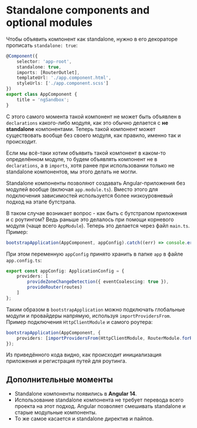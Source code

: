 # Standalone components and optional modules

Чтобы объявить компонент как standalone, нужно в его декораторе прописать `standalone: true`:

``` typescript
@Component({
    selector: 'app-root',
    standalone: true,
    imports: [RouterOutlet],
    templateUrl: './app.component.html',
    styleUrls: ['./app.component.scss']
})
export class AppComponent {
    title = 'ngSandbox';
}
```

С этого самого момента такой компонент не может быть объявлен в `declarations` какого-либо модуля, как это обычно
делается с **не standalone** компонентами. Теперь такой компонент может существовать вообще без своего модуля, как
правило, именно так и происходит.

Если мы всё-таки хотим объявить такой компонент в каком-то определённом модуле, то будем объявлять компонент не в
`declarations`, а в `imports`, хотя ранее при использовании только не standalone компонентов, мы этого делать не могли.

Standalone компоненты позволяют создавать Angular-приложения без модулей вообще (включая `app.module.ts`). Вместо этого
для подключения зависимостей используется более низкоуровневый подход на этапе бутстрапа.

В таком случае возникает вопрос - как быть с бутстрапом приложения и с роутингом? Ведь раньше это делалось при помощи
корневого модуля (чаще всего `AppModule`). Теперь это делается через файл `main.ts`. Пример:

``` typescript
bootstrapApplication(AppComponent, appConfig).catch((err) => console.error(err));
```

При этом переменную `appConfig` принято хранить в папке `app` в файле `app.config.ts`:

``` typescript
export const appConfig: ApplicationConfig = {
    providers: [
        provideZoneChangeDetection({ eventCoalescing: true }),
        provideRouter(routes)
    ]
};
```

Таким образом в `bootstrapApplication` можно подключать глобальные модули и провайдеры напрямую, используя
`importProvidersFrom`. Пример подключения `HttpClientModule` и самого роутера:

``` typescript
bootstrapApplication(AppComponent, {
    providers: [importProvidersFrom(HttpClientModule, RouterModule.forRoot(routes))]
});
```

Из приведённого кода видно, как происходит инициализация приложения и регистрация путей для роутинга.

## Дополнительные моменты

- Standalone компоненты появились в **Angular 14**.
- Использование standalone компонента не требует перевода всего проекта на этот подход. Angular позволяет смешивать
  standalone и старые модульные компоненты.
- То же самое касается и standalone директив и пайпов.
